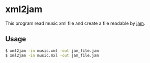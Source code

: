 # xml2jam

This program read music xml file and create a file readable
by [jam](https://github.com/simsor/jam).

## Usage

```bash
$ xml2jam -in music.xml -out jam_file.jam
$ xml2jam -in music.mxl -out jam_file.jam
```
